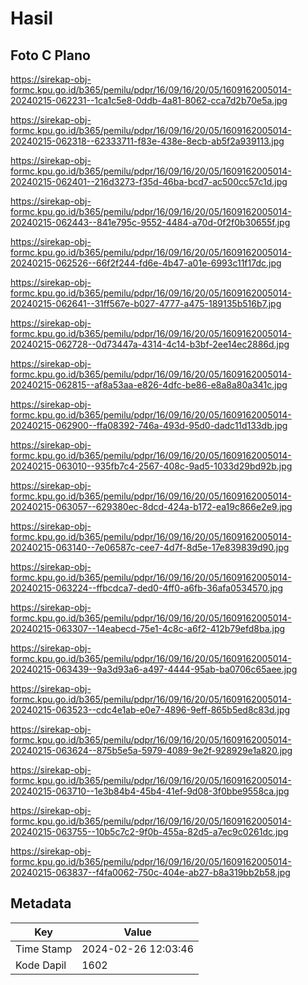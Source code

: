 # Hasil

## Foto C Plano

https://sirekap-obj-formc.kpu.go.id/b365/pemilu/pdpr/16/09/16/20/05/1609162005014-20240215-062231--1ca1c5e8-0ddb-4a81-8062-cca7d2b70e5a.jpg

https://sirekap-obj-formc.kpu.go.id/b365/pemilu/pdpr/16/09/16/20/05/1609162005014-20240215-062318--62333711-f83e-438e-8ecb-ab5f2a939113.jpg

https://sirekap-obj-formc.kpu.go.id/b365/pemilu/pdpr/16/09/16/20/05/1609162005014-20240215-062401--216d3273-f35d-46ba-bcd7-ac500cc57c1d.jpg

https://sirekap-obj-formc.kpu.go.id/b365/pemilu/pdpr/16/09/16/20/05/1609162005014-20240215-062443--841e795c-9552-4484-a70d-0f2f0b30655f.jpg

https://sirekap-obj-formc.kpu.go.id/b365/pemilu/pdpr/16/09/16/20/05/1609162005014-20240215-062526--66f2f244-fd6e-4b47-a01e-6993c11f17dc.jpg

https://sirekap-obj-formc.kpu.go.id/b365/pemilu/pdpr/16/09/16/20/05/1609162005014-20240215-062641--31ff567e-b027-4777-a475-189135b516b7.jpg

https://sirekap-obj-formc.kpu.go.id/b365/pemilu/pdpr/16/09/16/20/05/1609162005014-20240215-062728--0d73447a-4314-4c14-b3bf-2ee14ec2886d.jpg

https://sirekap-obj-formc.kpu.go.id/b365/pemilu/pdpr/16/09/16/20/05/1609162005014-20240215-062815--af8a53aa-e826-4dfc-be86-e8a8a80a341c.jpg

https://sirekap-obj-formc.kpu.go.id/b365/pemilu/pdpr/16/09/16/20/05/1609162005014-20240215-062900--ffa08392-746a-493d-95d0-dadc11d133db.jpg

https://sirekap-obj-formc.kpu.go.id/b365/pemilu/pdpr/16/09/16/20/05/1609162005014-20240215-063010--935fb7c4-2567-408c-9ad5-1033d29bd92b.jpg

https://sirekap-obj-formc.kpu.go.id/b365/pemilu/pdpr/16/09/16/20/05/1609162005014-20240215-063057--629380ec-8dcd-424a-b172-ea19c866e2e9.jpg

https://sirekap-obj-formc.kpu.go.id/b365/pemilu/pdpr/16/09/16/20/05/1609162005014-20240215-063140--7e06587c-cee7-4d7f-8d5e-17e839839d90.jpg

https://sirekap-obj-formc.kpu.go.id/b365/pemilu/pdpr/16/09/16/20/05/1609162005014-20240215-063224--ffbcdca7-ded0-4ff0-a6fb-36afa0534570.jpg

https://sirekap-obj-formc.kpu.go.id/b365/pemilu/pdpr/16/09/16/20/05/1609162005014-20240215-063307--14eabecd-75e1-4c8c-a6f2-412b79efd8ba.jpg

https://sirekap-obj-formc.kpu.go.id/b365/pemilu/pdpr/16/09/16/20/05/1609162005014-20240215-063439--9a3d93a6-a497-4444-95ab-ba0706c65aee.jpg

https://sirekap-obj-formc.kpu.go.id/b365/pemilu/pdpr/16/09/16/20/05/1609162005014-20240215-063523--cdc4e1ab-e0e7-4896-9eff-865b5ed8c83d.jpg

https://sirekap-obj-formc.kpu.go.id/b365/pemilu/pdpr/16/09/16/20/05/1609162005014-20240215-063624--875b5e5a-5979-4089-9e2f-928929e1a820.jpg

https://sirekap-obj-formc.kpu.go.id/b365/pemilu/pdpr/16/09/16/20/05/1609162005014-20240215-063710--1e3b84b4-45b4-41ef-9d08-3f0bbe9558ca.jpg

https://sirekap-obj-formc.kpu.go.id/b365/pemilu/pdpr/16/09/16/20/05/1609162005014-20240215-063755--10b5c7c2-9f0b-455a-82d5-a7ec9c0261dc.jpg

https://sirekap-obj-formc.kpu.go.id/b365/pemilu/pdpr/16/09/16/20/05/1609162005014-20240215-063837--f4fa0062-750c-404e-ab27-b8a319bb2b58.jpg


## Metadata

| Key        | Value               |
| ---------- | ------------------- |
| Time Stamp | 2024-02-26 12:03:46 |
| Kode Dapil | 1602                |



